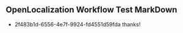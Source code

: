 ## OpenLocalization Workflow Test MarkDown
* 2f483b1d-6556-4e7f-9924-fd4551d59fda 
thanks!<!--HONumber=Mar16_HO3-->

